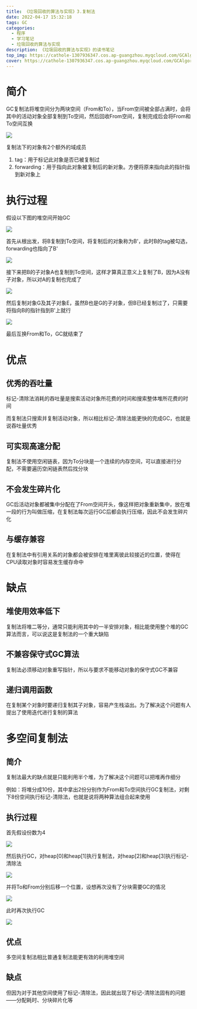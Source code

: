 ```yaml
---
title: 《垃圾回收的算法与实现》3.复制法
date: 2022-04-17 15:32:18
tags: GC
categories: 
  - 程序
  - 学习笔记
  - 垃圾回收的算法与实现
description: 《垃圾回收的算法与实现》的读书笔记
top_img: https://cathole-1307936347.cos.ap-guangzhou.myqcloud.com/GCAlgorithmNotes1/GCAlgorithmNotes1_Head.png
cover: https://cathole-1307936347.cos.ap-guangzhou.myqcloud.com/GCAlgorithmNotes1/GCAlgorithmNotes1_Head.png
---
```


# 简介

GC复制法将堆空间分为两块空间（From和To），当From空间被全部占满时，会将其中的活动对象全部复制到To空间，然后回收From空间，复制完成后会将From和To空间互换

![](https://cathole-1307936347.cos.ap-guangzhou.myqcloud.com/GCAlgorithmNotes3/GCAlgorithmNotes3_1.png)



复制法下的对象有2个额外的域成员

1. tag：用于标记此对象是否已被复制过
2. forwarding：用于指向此对象被复制后的新对象。方便将原来指向此的指针指到新对象上



# 执行过程

假设以下图的堆空间开始GC

![](https://cathole-1307936347.cos.ap-guangzhou.myqcloud.com/GCAlgorithmNotes3/GCAlgorithmNotes3_2.png)



首先从根出发，将B复制到To空间，将复制后的对象称为B'，此时B的tag被勾选，forwarding也指向了B'

![](https://cathole-1307936347.cos.ap-guangzhou.myqcloud.com/GCAlgorithmNotes3/GCAlgorithmNotes3_3.png)



接下来把B的子对象A也复制到To空间，这样才算真正意义上复制了B，因为A没有子对象，所以对A的复制也完成了

![](https://cathole-1307936347.cos.ap-guangzhou.myqcloud.com/GCAlgorithmNotes3/GCAlgorithmNotes3_4.png)



然后复制对象G及其子对象E，虽然B也是G的子对象，但B已经复制过了，只需要将指向B的指针指到B'上就行

![](https://cathole-1307936347.cos.ap-guangzhou.myqcloud.com/GCAlgorithmNotes3/GCAlgorithmNotes3_5.png)

最后互换From和To，GC就结束了



# 优点

## 优秀的吞吐量

标记-清除法消耗的吞吐量是搜索活动对象所花费的时间和搜索整体堆所花费的时间

而复制法只搜索并复制活动对象，所以相比标记-清除法能更快的完成GC，也就是说吞吐量优秀

## 可实现高速分配

复制法不使用空闲链表，因为To分块是一个连续的内存空间，可以直接进行分配，不需要遍历空闲链表然后找分块

## 不会发生碎片化

GC后活动对象都被集中分配在了From空间开头，像这样把对象重新集中，放在堆一段的行为叫做压缩，在复制法每次运行GC后都会执行压缩，因此不会发生碎片化

## 与缓存兼容

在复制法中有引用关系的对象都会被安排在堆里离彼此较接近的位置，使得在CPU读取对象时容易发生缓存命中

# 缺点

## 堆使用效率低下

复制法将堆二等分，通常只能利用其中的一半安排对象，相比能使用整个堆的GC算法而言，可以说这是复制法的一个重大缺陷

## 不兼容保守式GC算法

复制法必须移动对象重写指针，所以与要求不能移动对象的保守式GC不兼容

## 递归调用函数

在复制某个对象时要递归复制其子对象，容易产生栈溢出。为了解决这个问题有人提出了使用迭代进行复制的算法

# 多空间复制法

## 简介

复制法最大的缺点就是只能利用半个堆，为了解决这个问题可以把堆再作细分

例如：将堆分成10份，其中拿出2份分别作为From和To空间执行GC复制法，对剩下8份空间执行标记-清除法，也就是说将两种算法组合起来使用

## 执行过程

首先假设份数为4

![](https://cathole-1307936347.cos.ap-guangzhou.myqcloud.com/GCAlgorithmNotes3/GCAlgorithmNotes3_6.png)



然后执行GC，对heap[0]和heap[1]执行复制法，对heap[2]和heap[3]执行标记-清除法

![](https://cathole-1307936347.cos.ap-guangzhou.myqcloud.com/GCAlgorithmNotes3/GCAlgorithmNotes3_7.png)



并将To和From分别后移一个位置，设想再次没有了分块需要GC的情况

![](https://cathole-1307936347.cos.ap-guangzhou.myqcloud.com/GCAlgorithmNotes3/GCAlgorithmNotes3_8.png)



此时再次执行GC

![](https://cathole-1307936347.cos.ap-guangzhou.myqcloud.com/GCAlgorithmNotes3/GCAlgorithmNotes3_9.png)

## 优点

多空间复制法相比普通复制法能更有效的利用堆空间

## 缺点

但因为对于其他空间使用了标记-清除法，因此就出现了标记-清除法固有的问题——分配耗时、分块碎片化等

